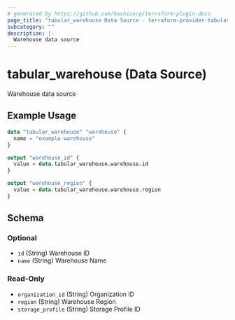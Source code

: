 ```yaml
---
# generated by https://github.com/hashicorp/terraform-plugin-docs
page_title: "tabular_warehouse Data Source - terraform-provider-tabular"
subcategory: ""
description: |-
  Warehouse data source
---
```


# tabular_warehouse (Data Source)

Warehouse data source

## Example Usage

```terraform
data "tabular_warehouse" "warehouse" {
  name = "example-warehouse"
}

output "warehouse_id" {
  value = data.tabular_warehouse.warehouse.id
}

output "warehouse_region" {
  value = data.tabular_warehouse.warehouse.region
}
```

<!-- schema generated by tfplugindocs -->
## Schema

### Optional

- `id` (String) Warehouse ID
- `name` (String) Warehouse Name

### Read-Only

- `organization_id` (String) Organization ID
- `region` (String) Warehouse Region
- `storage_profile` (String) Storage Profile ID
